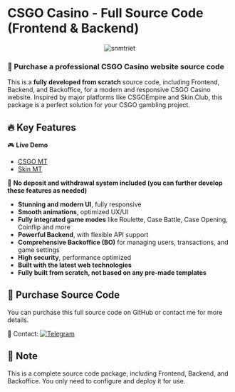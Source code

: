 # CSGO Casino - Full Source Code (Frontend & Backend)

<p align="center"> <img src="https://komarev.com/ghpvc/?username=snmtriet&label=Visitors&color=0e75b6&style=flat" alt="snmtriet" /> </p>

### 🚀 Purchase a professional CSGO Casino website source code

This is a **fully developed from scratch** source code, including Frontend, Backend, and Backoffice, for a modern and responsive CSGO Casino website. Inspired by major platforms like CSGOEmpire and Skin.Club, this package is a perfect solution for your CSGO gambling project.

## 🔥 Key Features

🎮 **Live Demo**

- [CSGO MT](https://csgomt.vercel.app)
- [Skin MT](https://skinmt.xyz)

🚫 **No deposit and withdrawal system included (you can further develop these features as needed)**

- **Stunning and modern UI**, fully responsive
- **Smooth animations**, optimized UX/UI
- **Fully integrated game modes** like Roulette, Case Battle, Case Opening, Coinflip and more
- **Powerful Backend**, with flexible API support
- **Comprehensive Backoffice (BO)** for managing users, transactions, and game settings
- **High security**, performance optimized
- **Built with the latest web technologies**
- **Fully built from scratch, not based on any pre-made templates**

## 🛒 Purchase Source Code

You can purchase this full source code on GitHub or contact me for more details.

📩 Contact: [![Telegram](https://img.shields.io/badge/Telegram-blue?logo=telegram)](https://t.me/snmtriet)

## 📝 Note

This is a complete source code package, including Frontend, Backend, and Backoffice. You only need to configure and deploy it for use.
